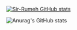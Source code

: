 [![Sir-Rumeh GitHub stats](https://github-readme-stats.vercel.app/api?username=Sir-Rumeh&count_private=true)](https://github.com/Sir-Rumeh/github-readme-stats)

![Anurag's GitHub stats](https://github-readme-stats.vercel.app/api?username=anuraghazra&count_private=true)
